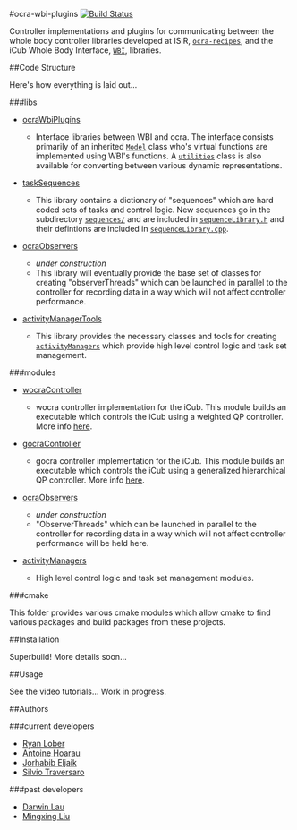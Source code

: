 #ocra-wbi-plugins [![Build Status](https://travis-ci.org/ocra-recipes/ocra-wbi-plugins.svg?branch=master)](https://travis-ci.org/ocra-recipes/ocra-wbi-plugins)

Controller implementations and plugins for communicating between the whole body controller libraries developed at ISIR, [`ocra-recipes`](https://github.com/ocra-recipes/ocra-recipes), and the iCub Whole Body Interface, [`WBI`](https://github.com/robotology/wholebodyinterface), libraries.


##Code Structure

Here's how everything is laid out...

###libs

- [ocraWbiPlugins](https://github.com/ocra-recipes/ocra-wbi-plugins/tree/master/libs/ocraWbiPlugins)

    - Interface libraries between WBI and ocra. The interface consists primarily of an inherited [`Model`](https://github.com/ocra-recipes/ocra-wbi-plugins/tree/master/libs/ocraWbiPlugins/src/ocraWbiModel.cpp) class who's virtual functions are implemented using WBI's functions. A [`utilities`](https://github.com/ocra-recipes/ocra-wbi-plugins/tree/master/libs/ocraWbiPlugins/src/ocraWbiUtil.cpp) class is also available for converting between various dynamic representations.

- [taskSequences](https://github.com/ocra-recipes/ocra-wbi-plugins/tree/master/libs/taskSequences)

    - This library contains a dictionary of "sequences" which are hard coded sets of tasks and control logic. New sequences go in the subdirectory [`sequences/`](https://github.com/ocra-recipes/ocra-wbi-plugins/tree/master/libs/taskSequences/include/taskSequences/sequences) and are included in [`sequenceLibrary.h`](https://github.com/ocra-recipes/ocra-wbi-plugins/tree/master/libs/taskSequences/include/sequenceLibrary.h) and their defintions are included in [`sequenceLibrary.cpp`](https://github.com/ocra-recipes/ocra-wbi-plugins/tree/master/libs/taskSequences/src/sequenceLibrary.cpp).

- [ocraObservers](https://github.com/ocra-recipes/ocra-wbi-plugins/tree/master/libs/ocraObservers)

    - *under construction*
    - This library will eventually provide the base set of classes for creating "observerThreads" which can be launched in parallel to the controller for recording data in a way which will not affect controller performance.

- [activityManagerTools](https://github.com/ocra-recipes/ocra-wbi-plugins/tree/master/libs/activityManagerTools)

    - This library provides the necessary classes and tools for creating [`activityManagers`](https://github.com/ocra-recipes/ocra-wbi-plugins/tree/master/modules/activityManagers) which provide high level control logic and task set management.


###modules

- [wocraController](https://github.com/ocra-recipes/ocra-wbi-plugins/tree/master/modules/wocraController)

    - wocra controller implementation for the iCub. This module builds an executable which controls the iCub using a weighted QP controller. More info [here](https://github.com/ocra-recipes/ocra-recipes).

- [gocraController](https://github.com/ocra-recipes/ocra-wbi-plugins/tree/master/modules/gocraController)

    - gocra controller implementation for the iCub. This module builds an executable which controls the iCub using a generalized hierarchical QP controller. More info [here](https://github.com/ocra-recipes/ocra-recipes).

- [ocraObservers](https://github.com/ocra-recipes/ocra-wbi-plugins/tree/master/modules/ocraObservers)

    - *under construction*
    - "ObserverThreads" which can be launched in parallel to the controller for recording data in a way which will not affect controller performance will be held here.

- [activityManagers](https://github.com/ocra-recipes/ocra-wbi-plugins/tree/master/modules/activityManagers)

    - High level control logic and task set management modules.


###cmake

This folder provides various cmake modules which allow cmake to find various packages and build packages from these projects.


##Installation

Superbuild! More details soon...

##Usage

See the video tutorials... Work in progress.

##Authors

###current developers

 - [Ryan Lober](https://github.com/rlober)
 - [Antoine Hoarau](https://github.com/ahoarau)
 - [Jorhabib Eljaik](https://github.com/jeljaik)
 - [Silvio Traversaro](https://github.com/traversaro)


###past developers

 - [Darwin Lau](https://github.com/darwinlau)
 - [Mingxing Liu](https://github.com/mingxing-liu)
